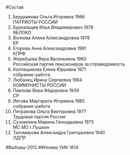 #Состав
1. Бердникова Ольга Игоревна 1966   
    ПАТРИОТЫ РОССИИ
2. Буркальцев Илья Владимирович 1978   
    ЯБЛОКО
3. Волкова Алена Александровна 1978   
    ЕР
4. Егорова Анна Александровна 1991   
    КПРФ
5. Жеребцова Вера Васильевна 1960   
    Российская партия пенсионеров за справедливость
6. Колпашикова Елена Юрьевна 1971   
    собрание-работа
7. Любанец Ирина Сергеевна 1964   
    КОММУНИСТЫ РОССИИ
8. Павлова Вера Фёдоровна 1939   
    СР
9. Иегова Маргарита Игоревна 1985   
    собрание-работа
10. Петракова Ольга Викторовна 1977   
    Трудовая партия России
11. Сухомлина Марина Геннадьевна 1973   
    МС МО г.Пушкин
12. Тихомирова Александра Григорьевна 1940   
    ЛДПР

#Выборы-2012
##Номер УИК
1614